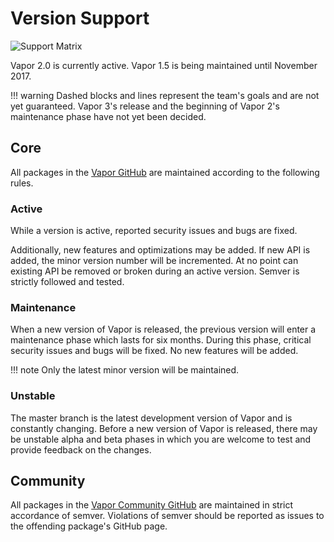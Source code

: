 # Version Support

![Support Matrix](https://cloud.githubusercontent.com/assets/1342803/26206235/24c6ebb4-3bdc-11e7-9cea-1405030f20b0.png)

Vapor 2.0 is currently active.
Vapor 1.5 is being maintained until November 2017.

!!! warning
	Dashed blocks and lines represent the team's goals and are not yet guaranteed. 
	Vapor 3's release and the beginning of Vapor 2's maintenance phase have not yet been decided.

## Core

All packages in the [Vapor GitHub](https://github.com/vapor) are maintained according to the following rules.

### Active

While a version is active, reported security issues and bugs are fixed.

Additionally, new features and optimizations may be added. If new API is added, the minor version number will be incremented. At no point can existing API be removed or broken during an active version. Semver is strictly followed and tested.

### Maintenance 

When a new version of Vapor is released, the previous version will enter a maintenance phase which lasts for six months. During this phase, critical security issues and bugs will be fixed. No new features will be added.

!!! note
	Only the latest minor version will be maintained.

### Unstable

The master branch is the latest development version of Vapor and is constantly changing. Before a new version of Vapor is released, there may be unstable alpha and beta phases in which you are welcome to test and provide feedback on the changes.

## Community

All packages in the [Vapor Community GitHub](https://github.com/vapor-community) are maintained in strict accordance of semver. Violations of semver should be reported as issues to the offending package's GitHub page.